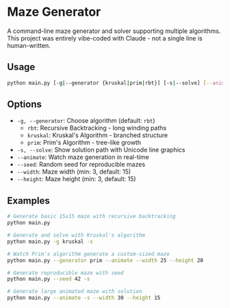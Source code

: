 # Maze Generator

A command-line maze generator and solver supporting multiple algorithms. This project was entirely
vibe-coded with Claude - not a single line is human-written.

## Usage

```bash
python main.py [-g|--generator {kruskal|prim|rbt}] [-s|--solve] [--animate] [--seed N] [--width N] [--height N]
```

## Options

- `-g, --generator`: Choose algorithm (default: `rbt`)
  - `rbt`: Recursive Backtracking - long winding paths
  - `kruskal`: Kruskal's Algorithm - branched structure  
  - `prim`: Prim's Algorithm - tree-like growth
- `-s, --solve`: Show solution path with Unicode line graphics
- `--animate`: Watch maze generation in real-time
- `--seed`: Random seed for reproducible mazes
- `--width`: Maze width (min: 3, default: 15)
- `--height`: Maze height (min: 3, default: 15)

## Examples

```bash
# Generate basic 15x15 maze with recursive backtracking
python main.py

# Generate and solve with Kruskal's algorithm
python main.py -g kruskal -s

# Watch Prim's algorithm generate a custom-sized maze
python main.py --generator prim --animate --width 25 --height 20

# Generate reproducible maze with seed
python main.py --seed 42 -s

# Generate large animated maze with solution
python main.py --animate -s --width 30 --height 15
```